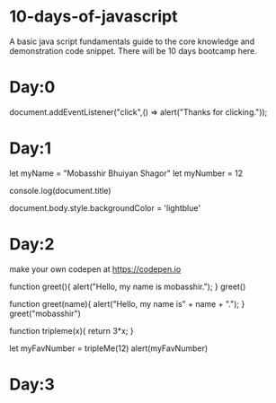 # 10-days-of-javascript
A basic java script fundamentals guide to the core knowledge and demonstration code snippet. There will be 10 days bootcamp here.

Day:0
=======
document.addEventListener("click",() => alert("Thanks for clicking."));

Day:1
=======

let myName = "Mobasshir Bhuiyan Shagor"
let myNumber = 12

console.log(document.title)

document.body.style.backgroundColor = 'lightblue'

Day:2
=======

make your own codepen at https://codepen.io

function greet(){
  alert("Hello, my name is mobasshir.");
}
greet()

function greet(name){
  alert("Hello, my name is" + name + ".");
}
greet("mobasshir")

function tripleme(x){
  return 3*x;
}

let myFavNumber = tripleMe(12)
alert(myFavNumber)

Day:3
=======

